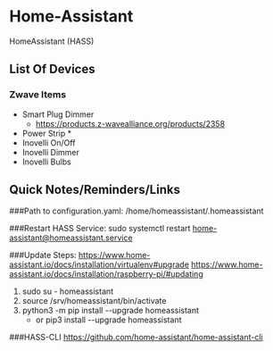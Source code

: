 # Home-Assistant
HomeAssistant (HASS)

## List Of Devices
### Zwave Items
* Smart Plug Dimmer
  * https://products.z-wavealliance.org/products/2358
* Power Strip
  * 
* Inovelli On/Off
* Inovelli Dimmer
* Inovelli Bulbs

## Quick Notes/Reminders/Links
###Path to configuration.yaml:
/home/homeassistant/.homeassistant

###Restart HASS Service:
sudo systemctl restart home-assistant@homeassistant.service

###Update Steps:
https://www.home-assistant.io/docs/installation/virtualenv#upgrade
https://www.home-assistant.io/docs/installation/raspberry-pi/#updating

1. sudo su - homeassistant
2. source /srv/homeassistant/bin/activate
3. python3 -m pip install --upgrade homeassistant
   * or pip3 install --upgrade homeassistant

###HASS-CLI
https://github.com/home-assistant/home-assistant-cli

